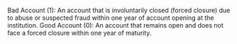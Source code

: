 Bad Account (1): An account that is involuntarily closed (forced closure) due to abuse or suspected fraud within one year of account opening at the institution.
Good Account (0): An account that remains open and does not face a forced closure within one year of maturity.
